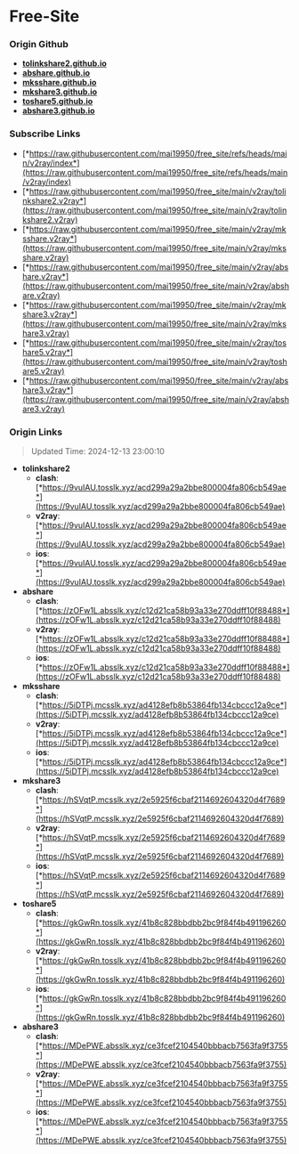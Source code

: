 # Free-Site

### Origin Github

- [**tolinkshare2.github.io**](https://github.com/tolinkshare2/tolinkshare2.github.io)
- [**abshare.github.io**](https://github.com/abshare/abshare.github.io)
- [**mksshare.github.io**](https://github.com/mksshare/mksshare.github.io)
- [**mkshare3.github.io**](https://github.com/mkshare3/mkshare3.github.io)
- [**toshare5.github.io**](https://github.com/toshare5/toshare5.github.io)
- [**abshare3.github.io**](https://github.com/abshare3/abshare3.github.io)

### Subscribe Links

- [*https://raw.githubusercontent.com/mai19950/free_site/refs/heads/main/v2ray/index*](https://raw.githubusercontent.com/mai19950/free_site/refs/heads/main/v2ray/index)
- [*https://raw.githubusercontent.com/mai19950/free_site/main/v2ray/tolinkshare2.v2ray*](https://raw.githubusercontent.com/mai19950/free_site/main/v2ray/tolinkshare2.v2ray)
- [*https://raw.githubusercontent.com/mai19950/free_site/main/v2ray/mksshare.v2ray*](https://raw.githubusercontent.com/mai19950/free_site/main/v2ray/mksshare.v2ray)
- [*https://raw.githubusercontent.com/mai19950/free_site/main/v2ray/abshare.v2ray*](https://raw.githubusercontent.com/mai19950/free_site/main/v2ray/abshare.v2ray)
- [*https://raw.githubusercontent.com/mai19950/free_site/main/v2ray/mkshare3.v2ray*](https://raw.githubusercontent.com/mai19950/free_site/main/v2ray/mkshare3.v2ray)
- [*https://raw.githubusercontent.com/mai19950/free_site/main/v2ray/toshare5.v2ray*](https://raw.githubusercontent.com/mai19950/free_site/main/v2ray/toshare5.v2ray)
- [*https://raw.githubusercontent.com/mai19950/free_site/main/v2ray/abshare3.v2ray*](https://raw.githubusercontent.com/mai19950/free_site/main/v2ray/abshare3.v2ray)

### Origin Links

> Updated Time: 2024-12-13 23:00:10

- **tolinkshare2**
  - **clash**: [*https://9vuIAU.tosslk.xyz/acd299a29a2bbe800004fa806cb549ae*](https://9vuIAU.tosslk.xyz/acd299a29a2bbe800004fa806cb549ae)
  - **v2ray**: [*https://9vuIAU.tosslk.xyz/acd299a29a2bbe800004fa806cb549ae*](https://9vuIAU.tosslk.xyz/acd299a29a2bbe800004fa806cb549ae)
  - **ios**: [*https://9vuIAU.tosslk.xyz/acd299a29a2bbe800004fa806cb549ae*](https://9vuIAU.tosslk.xyz/acd299a29a2bbe800004fa806cb549ae)
- **abshare**
  - **clash**: [*https://zOFw1L.absslk.xyz/c12d21ca58b93a33e270ddff10f88488*](https://zOFw1L.absslk.xyz/c12d21ca58b93a33e270ddff10f88488)
  - **v2ray**: [*https://zOFw1L.absslk.xyz/c12d21ca58b93a33e270ddff10f88488*](https://zOFw1L.absslk.xyz/c12d21ca58b93a33e270ddff10f88488)
  - **ios**: [*https://zOFw1L.absslk.xyz/c12d21ca58b93a33e270ddff10f88488*](https://zOFw1L.absslk.xyz/c12d21ca58b93a33e270ddff10f88488)
- **mksshare**
  - **clash**: [*https://5iDTPj.mcsslk.xyz/ad4128efb8b53864fb134cbccc12a9ce*](https://5iDTPj.mcsslk.xyz/ad4128efb8b53864fb134cbccc12a9ce)
  - **v2ray**: [*https://5iDTPj.mcsslk.xyz/ad4128efb8b53864fb134cbccc12a9ce*](https://5iDTPj.mcsslk.xyz/ad4128efb8b53864fb134cbccc12a9ce)
  - **ios**: [*https://5iDTPj.mcsslk.xyz/ad4128efb8b53864fb134cbccc12a9ce*](https://5iDTPj.mcsslk.xyz/ad4128efb8b53864fb134cbccc12a9ce)
- **mkshare3**
  - **clash**: [*https://hSVqtP.mcsslk.xyz/2e5925f6cbaf2114692604320d4f7689*](https://hSVqtP.mcsslk.xyz/2e5925f6cbaf2114692604320d4f7689)
  - **v2ray**: [*https://hSVqtP.mcsslk.xyz/2e5925f6cbaf2114692604320d4f7689*](https://hSVqtP.mcsslk.xyz/2e5925f6cbaf2114692604320d4f7689)
  - **ios**: [*https://hSVqtP.mcsslk.xyz/2e5925f6cbaf2114692604320d4f7689*](https://hSVqtP.mcsslk.xyz/2e5925f6cbaf2114692604320d4f7689)
- **toshare5**
  - **clash**: [*https://gkGwRn.tosslk.xyz/41b8c828bbdbb2bc9f84f4b491196260*](https://gkGwRn.tosslk.xyz/41b8c828bbdbb2bc9f84f4b491196260)
  - **v2ray**: [*https://gkGwRn.tosslk.xyz/41b8c828bbdbb2bc9f84f4b491196260*](https://gkGwRn.tosslk.xyz/41b8c828bbdbb2bc9f84f4b491196260)
  - **ios**: [*https://gkGwRn.tosslk.xyz/41b8c828bbdbb2bc9f84f4b491196260*](https://gkGwRn.tosslk.xyz/41b8c828bbdbb2bc9f84f4b491196260)
- **abshare3**
  - **clash**: [*https://MDePWE.absslk.xyz/ce3fcef2104540bbbacb7563fa9f3755*](https://MDePWE.absslk.xyz/ce3fcef2104540bbbacb7563fa9f3755)
  - **v2ray**: [*https://MDePWE.absslk.xyz/ce3fcef2104540bbbacb7563fa9f3755*](https://MDePWE.absslk.xyz/ce3fcef2104540bbbacb7563fa9f3755)
  - **ios**: [*https://MDePWE.absslk.xyz/ce3fcef2104540bbbacb7563fa9f3755*](https://MDePWE.absslk.xyz/ce3fcef2104540bbbacb7563fa9f3755)
